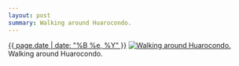 ```yaml
---
layout: post
summary: Walking around Huarocondo.
---
```


<p>
  <time><a href="/174">{{ page.date | date: "%B %e, %Y" }}</a></time>
  <a href="/174"><img src="{{ site.assets_url }}/174-640.jpg" srcset="{{ site.assets_url }}/174-1280.jpg 1280w, {{ site.assets_url }}/174-960.jpg 960w, {{ site.assets_url }}/174-640.jpg 640w, {{ site.assets_url }}/174-320.jpg 320w" sizes="(min-width: 700px) 50vw, calc(100vw - 2rem)" alt="Walking around Huarocondo." /></a>
  <span>Walking around Huarocondo.</span>
</p>
